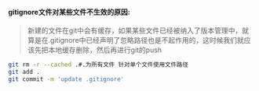 #### gitignore文件对某些文件不生效的原因:
> 新建的文件在git中会有缓存，如果某些文件已经被纳入了版本管理中，就算是在.gitignore中已经声明了忽略路径也是不起作用的，这时候我们就应该先把本地缓存删除，然后再进行git的push

```bash
git rm -r --cached .#.为所有文件 针对单个文件使用文件路径
git add .
git commit -m 'update .gitignore'

```
